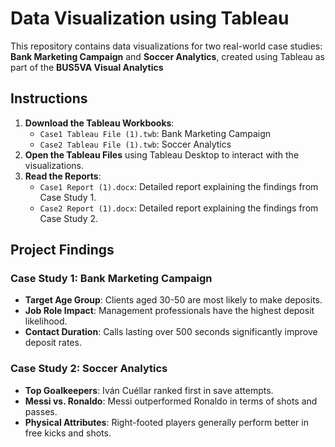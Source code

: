 # Data Visualization using Tableau
This repository contains data visualizations for two real-world case studies: **Bank Marketing Campaign** and **Soccer Analytics**, created using Tableau as part of the **BUS5VA Visual Analytics**

## Instructions
1. **Download the Tableau Workbooks**:
   - `Case1 Tableau File (1).twb`: Bank Marketing Campaign
   - `Case2 Tableau File (1).twb`: Soccer Analytics
2. **Open the Tableau Files** using Tableau Desktop to interact with the visualizations.
3. **Read the Reports**:
   - `Case1 Report (1).docx`: Detailed report explaining the findings from Case Study 1.
   - `Case2 Report (1).docx`: Detailed report explaining the findings from Case Study 2.

## Project Findings

### Case Study 1: Bank Marketing Campaign
- **Target Age Group**: Clients aged 30-50 are most likely to make deposits.
- **Job Role Impact**: Management professionals have the highest deposit likelihood.
- **Contact Duration**: Calls lasting over 500 seconds significantly improve deposit rates.

### Case Study 2: Soccer Analytics
- **Top Goalkeepers**: Iván Cuéllar ranked first in save attempts.
- **Messi vs. Ronaldo**: Messi outperformed Ronaldo in terms of shots and passes.
- **Physical Attributes**: Right-footed players generally perform better in free kicks and shots.
